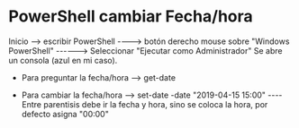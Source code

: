 # PowerShell cambiar Fecha/hora

Inicio
--> escribir PowerShell
----> botón derecho mouse sobre "Windows PowerShell"
------> Seleccionar "Ejecutar como Administrador"
Se abre un consola (azul en mi caso).

* Para preguntar la fecha/hora
--> get-date

* Para cambiar la fecha/hora
--> set-date -date "2019-04-15 15:00"
----Entre parentisis debe ir la fecha y hora, sino se coloca la hora, por defecto asigna "00:00"

